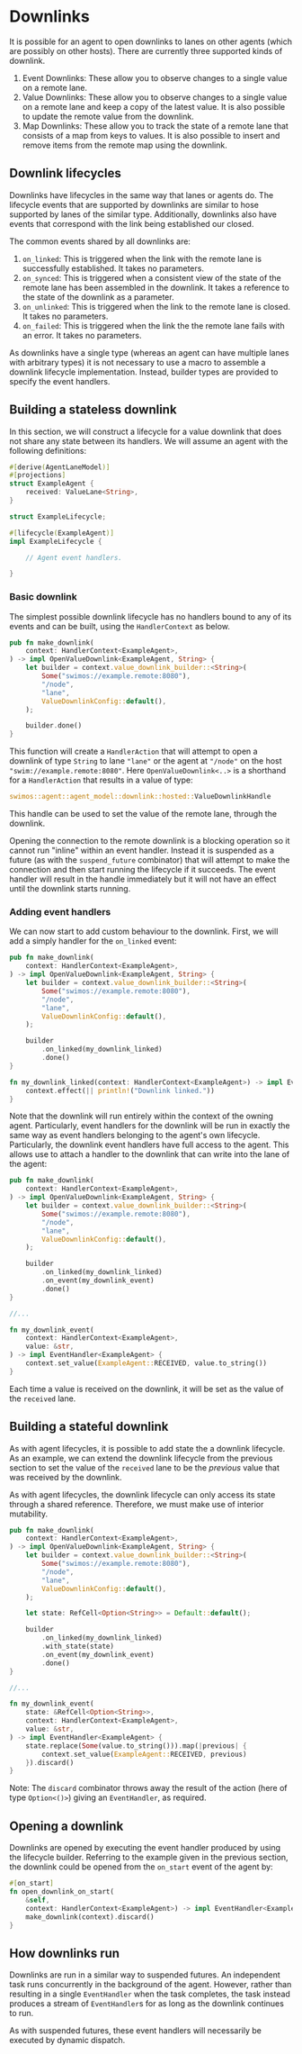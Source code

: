Downlinks
=========

It is possible for an agent to open downlinks to lanes on other agents (which are possibly on other hosts). There are
currently three supported kinds of downlink.

1. Event Downlinks: These allow you to observe changes to a single value on a remote lane.
2. Value Downlinks: These allow you to observe changes to a single value on a remote lane and keep a copy of the latest
   value. It is also possible to update the remote value from the downlink.
3. Map Downlinks: These allow you to track the state of a remote lane that consists of a map from keys to values. It is
   also possible to insert and remove items from the remote map using the downlink.

Downlink lifecycles
------------------

Downlinks have lifecycles in the same way that lanes or agents do. The lifecycle events that are supported by downlinks
are similar to hose supported by lanes of the similar type. Additionally, downlinks also have events that correspond
with the link being established our closed.

The common events shared by all downlinks are:

1. `on_linked`: This is triggered when the link with the remote lane is successfully established. It takes no
   parameters.
2. `on_synced`: This is triggered when a consistent view of the state of the remote lane has been assembled in the
   downlink. It takes a reference to the state of the downlink as a parameter.
3. `on_unlinked`: This is triggered when the link to the remote lane is closed. It takes no parameters.
4. `on_failed`: This is triggered when the link the the remote lane fails with an error. It takes no parameters.

As downlinks have a single type (whereas an agent can have multiple lanes with arbitrary types) it is not necessary to
use a macro to assemble a downlink lifecycle implementation. Instead, builder types are provided to specify the event
handlers.

Building a stateless downlink
-----------------------------
In this section, we will construct a lifecycle for a value downlink that does not share any state between its handlers.
We will assume an agent with the following definitions:

```rust
#[derive(AgentLaneModel)]
#[projections]
struct ExampleAgent {
    received: ValueLane<String>,
}

struct ExampleLifecycle;

#[lifecycle(ExampleAgent)]
impl ExampleLifecycle {

    // Agent event handlers.

}
```

### Basic downlink

The simplest possible downlink lifecycle has no handlers bound to any of its events and can be built, using
the `HandlerContext` as below.

```rust
pub fn make_downlink(
    context: HandlerContext<ExampleAgent>,
) -> impl OpenValueDownlink<ExampleAgent, String> {
    let builder = context.value_downlink_builder::<String>(
        Some("swimos://example.remote:8080"),
        "/node",
        "lane",
        ValueDownlinkConfig::default(),
    );

    builder.done()
}
```

This function will create a `HandlerAction` that will attempt to open a downlink of type `String` to lane `"lane"` or
the agent at `"/node"` on the host `"swim://example.remote:8080"`. Here `OpenValueDownlink<..>` is a shorthand for
a `HandlerAction` that results in a value of type:

```rust
swimos::agent::agent_model::downlink::hosted::ValueDownlinkHandle
```

This handle can be used to set the value of the remote lane, through the downlink.

Opening the connection to the remote downlink is a blocking operation so it cannot run "inline" within an event handler.
Instead it is suspended as a future (as with the `suspend_future` combinator) that will attempt to make the connection
and then start running the lifecycle if it succeeds. The event handler will result in the handle immediately but it will
not have an effect until the downlink starts running.

### Adding event handlers

We can now start to add custom behaviour to the downlink. First, we will add a simply handler for the `on_linked` event:

```rust
pub fn make_downlink(
    context: HandlerContext<ExampleAgent>,
) -> impl OpenValueDownlink<ExampleAgent, String> {
    let builder = context.value_downlink_builder::<String>(
        Some("swimos://example.remote:8080"),
        "/node",
        "lane",
        ValueDownlinkConfig::default(),
    );

    builder
        .on_linked(my_downlink_linked)
        .done()
}

fn my_downlink_linked(context: HandlerContext<ExampleAgent>) -> impl EventHandler<ExampleAgent> {
    context.effect(|| println!("Downlink linked."))
}
```

Note that the downlink will run entirely within the context of the owning agent. Particularly, event handlers for the
downlink will be run in exactly the same way as event handlers belonging to the agent's own lifecycle. Particularly, the
downlink event handlers have full access to the agent. This allows use to attach a handler to the downlink that can
write into the lane of the agent:

```rust
pub fn make_downlink(
    context: HandlerContext<ExampleAgent>,
) -> impl OpenValueDownlink<ExampleAgent, String> {
    let builder = context.value_downlink_builder::<String>(
        Some("swimos://example.remote:8080"),
        "/node",
        "lane",
        ValueDownlinkConfig::default(),
    );

    builder
        .on_linked(my_downlink_linked)
        .on_event(my_downlink_event)
        .done()
}

//...

fn my_downlink_event(
    context: HandlerContext<ExampleAgent>,
    value: &str,
) -> impl EventHandler<ExampleAgent> {
    context.set_value(ExampleAgent::RECEIVED, value.to_string())
}
```

Each time a value is received on the downlink, it will be set as the value of the `received` lane.

Building a stateful downlink
----------------------------

As with agent lifecycles, it is possible to add state the a downlink lifecycle. As an example, we can extend the
downlink lifecycle from the previous section to set the value of the `received` lane to be the _previous_ value that was
received by the downlink.

As with agent lifecycles, the downlink lifecycle can only access its state through a shared reference. Therefore, we
must make use of interior mutability.

```rust
pub fn make_downlink(
    context: HandlerContext<ExampleAgent>,
) -> impl OpenValueDownlink<ExampleAgent, String> {
    let builder = context.value_downlink_builder::<String>(
        Some("swimos://example.remote:8080"),
        "/node",
        "lane",
        ValueDownlinkConfig::default(),
    );

    let state: RefCell<Option<String>> = Default::default();

    builder
        .on_linked(my_downlink_linked)
        .with_state(state)
        .on_event(my_downlink_event)
        .done()
}

//...

fn my_downlink_event(
    state: &RefCell<Option<String>>,
    context: HandlerContext<ExampleAgent>,
    value: &str,
) -> impl EventHandler<ExampleAgent> {
    state.replace(Some(value.to_string())).map(|previous| {
        context.set_value(ExampleAgent::RECEIVED, previous)
    }).discard()
}
```

Note: The `discard` combinator throws away the result of the action (here of type `Option<()>`) giving
an `EventHandler`, as required.

Opening a downlink
------------------

Downlinks are opened by executing the event handler produced by using the lifecycle builder. Referring to the example
given in the previous section, the downlink could be opened from the `on_start` event of the agent by:

```rust
#[on_start]
fn open_downlink_on_start(
    &self,
    context: HandlerContext<ExampleAgent>) -> impl EventHandler<ExampleAgent> {
    make_downlink(context).discard()
}
```

How downlinks run
-----------------

Downlinks are run in a similar way to suspended futures. An independent task runs concurrently in the background of the
agent. However, rather than resulting in a single `EventHandler` when the task completes, the task instead produces a
stream of `EventHandler`s for as long as the downlink continues to run.

As with suspended futures, these event handlers will necessarily be executed by dynamic dispatch.
